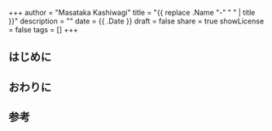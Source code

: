 +++
author = "Masataka Kashiwagi"
title = "{{ replace .Name "-" " " | title }}"
description = ""
date = {{ .Date }}
draft = false
share = true
showLicense = false
tags = []
+++

## はじめに

## おわりに

## 参考
